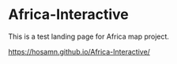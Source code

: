 # Africa-Interactive

This is a test landing page for Africa map project.

https://hosamn.github.io/Africa-Interactive/
